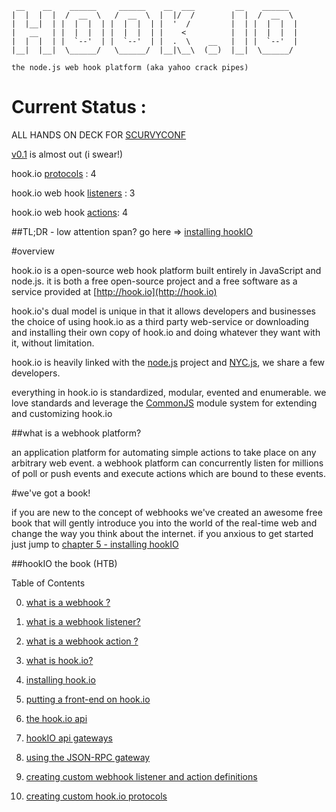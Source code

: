      __    __    ______     ______    __  ___         __    ______   
    |  |  |  |  /  __  \   /  __  \  |  |/  /        |  |  /  __  \  
    |  |__|  | |  |  |  | |  |  |  | |  '  /         |  | |  |  |  | 
    |   __   | |  |  |  | |  |  |  | |    <          |  | |  |  |  | 
    |  |  |  | |  `--'  | |  `--'  | |  .  \    __   |  | |  `--'  | 
    |__|  |__|  \______/   \______/  |__|\__\  (__)  |__|  \______/  

    the node.js web hook platform (aka yahoo crack pipes)

                                                                 
# Current Status :

ALL HANDS ON DECK FOR [SCURVYCONF](http://jsconf.us/2010/scurvy.html)
 
[v0.1](http://semver.org/) is almost out (i swear!)

hook.io [protocols](http://github.com/Marak/hook.io/tree/master/hookio/protocols/) : 4

hook.io web hook [listeners](http://github.com/Marak/hook.io/tree/master/hookio/definitions/hooks/) : 3

hook.io web hook [actions](HTB/docs/what-is-a-webhook.md): 4

##TL;DR - low attention span? go here => [installing hookIO](HTB/docs/installing-hookIO.md)

#overview

hook.io is a open-source web hook platform built entirely in JavaScript and node.js. it is both a free open-source project and a free software as a service provided at [http://hook.io](http://hook.io)

hook.io's dual model is unique in that it allows developers and businesses the choice of using hook.io as a third party web-service or downloading and installing their own copy of hook.io and doing whatever they want with it, without limitation.

hook.io is heavily linked with the [node.js](http://nodejs.org) project and [NYC.js](http://groups.google.com/group/nycjs), we share a few developers.

everything in hook.io is standardized, modular, evented and enumerable. we love standards and leverage the [CommonJS](http://commonjs.org/) module system for extending and customizing hook.io

##what is a webhook platform?

an application platform for automating simple actions to take place on any arbitrary web event. a webhook platform can concurrently listen for millions of poll or push events and execute actions which are bound to these events. 


#we've got a book!

if you are new to the concept of webhooks we've created an awesome free book that will gently introduce you into the world of the real-time web and change the way you think about the internet. if you anxious to get started just jump to [chapter 5 - installing hookIO]()


 

##hookIO the book (HTB)


Table of Contents

0. [what is a webhook ?](HTB/docs/what-is-a-webhook.md)

1. [what is a webhook listener?](HTB/docs/what-is-a-webhook-listener.md)

2. [what is a webhook action ?](HTB/docs/what-is-a-webhook-action.md)

3. [what is hook.io?](HTB/docs/what-is-hookIO.md)

4. [installing hook.io](HTB/docs/installing-hookIO.md)

5. [putting a front-end on hook.io](HTB/docs/putting-a-front-end-on-hookIO.md)

6. [the hook.io api](HTB/docs/the-hookIO-api.md)

7. [hookIO api gateways](HTB/docs/hookIO-api-gateways.md)

8. [using the JSON-RPC gateway](HTB/docs/using-the-JSON-RPC.md)

9. [creating custom webhook listener and action definitions](HTB/docs/creating-custom-webhooks.md)

10. [creating custom hook.io protocols](HTB/docs/creating-custom-hookIO-protocols.md)

